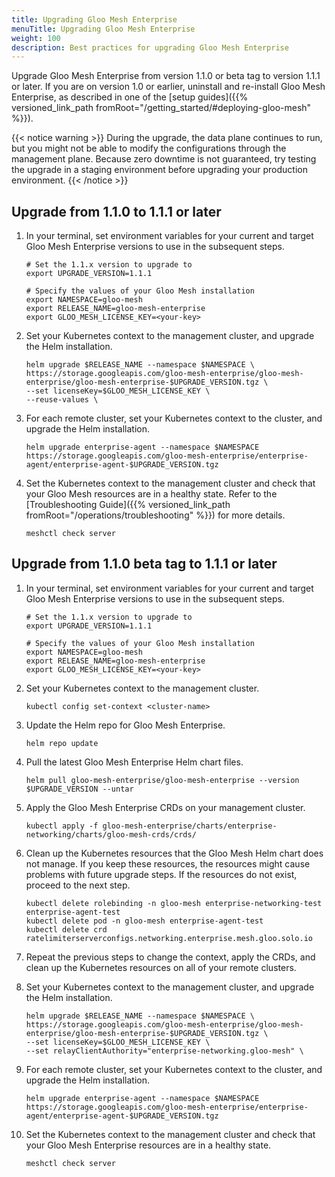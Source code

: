 ```yaml
---
title: Upgrading Gloo Mesh Enterprise
menuTitle: Upgrading Gloo Mesh Enterprise
weight: 100
description: Best practices for upgrading Gloo Mesh Enterprise
---
```


Upgrade Gloo Mesh Enterprise from version 1.1.0 or beta tag to version 1.1.1 or later. If you are on version 1.0 or earlier, uninstall and re-install Gloo Mesh Enterprise, as described in one of the [setup guides]({{% versioned_link_path fromRoot="/getting_started/#deploying-gloo-mesh" %}}).

{{< notice warning >}}
During the upgrade, the data plane continues to run, but you might not be able to modify the configurations through the management plane. Because zero downtime is not guaranteed, try testing the upgrade in a staging environment before upgrading your production environment.
{{< /notice >}}

## Upgrade from 1.1.0 to 1.1.1 or later

1.  In your terminal, set environment variables for your current and target Gloo Mesh Enterprise versions to use in the subsequent steps.

    ```shell
    # Set the 1.1.x version to upgrade to
    export UPGRADE_VERSION=1.1.1

    # Specify the values of your Gloo Mesh installation
    export NAMESPACE=gloo-mesh
    export RELEASE_NAME=gloo-mesh-enterprise
    export GLOO_MESH_LICENSE_KEY=<your-key>
    ```

2.  Set your Kubernetes context to the management cluster, and upgrade the Helm installation.

    ```shell
    helm upgrade $RELEASE_NAME --namespace $NAMESPACE \
    https://storage.googleapis.com/gloo-mesh-enterprise/gloo-mesh-enterprise/gloo-mesh-enterprise-$UPGRADE_VERSION.tgz \
    --set licenseKey=$GLOO_MESH_LICENSE_KEY \
    --reuse-values \
    ```

3.  For each remote cluster, set your Kubernetes context to the cluster, and upgrade the Helm installation.
    ```shell
    helm upgrade enterprise-agent --namespace $NAMESPACE https://storage.googleapis.com/gloo-mesh-enterprise/enterprise-agent/enterprise-agent-$UPGRADE_VERSION.tgz
    ```

4.  Set the Kubernetes context to the management cluster and check that your Gloo Mesh resources are in a healthy state. Refer to the [Troubleshooting Guide]({{% versioned_link_path fromRoot="/operations/troubleshooting" %}}) for more details.

    ```shell
    meshctl check server
    ```

## Upgrade from 1.1.0 beta tag to 1.1.1 or later

1.  In your terminal, set environment variables for your current and target Gloo Mesh Enterprise versions to use in the subsequent steps.

    ```shell
    # Set the 1.1.x version to upgrade to
    export UPGRADE_VERSION=1.1.1

    # Specify the values of your Gloo Mesh installation
    export NAMESPACE=gloo-mesh
    export RELEASE_NAME=gloo-mesh-enterprise
    export GLOO_MESH_LICENSE_KEY=<your-key>
    ```
2.  Set your Kubernetes context to the management cluster.

    ```shell
    kubectl config set-context <cluster-name>
    ```
3.  Update the Helm repo for Gloo Mesh Enterprise.
    ```shell
    helm repo update
    ```
4.  Pull the latest Gloo Mesh Enterprise Helm chart files.
    ```shell
    helm pull gloo-mesh-enterprise/gloo-mesh-enterprise --version $UPGRADE_VERSION --untar
    ```
5.  Apply the Gloo Mesh Enterprise CRDs on your management cluster. 
    ```shell
    kubectl apply -f gloo-mesh-enterprise/charts/enterprise-networking/charts/gloo-mesh-crds/crds/
    ```
6.  Clean up the Kubernetes resources that the Gloo Mesh Helm chart does not manage. If you keep these resources, the resources might cause problems with future upgrade steps. If the resources do not exist, proceed to the next step.
    ```shell
    kubectl delete rolebinding -n gloo-mesh enterprise-networking-test enterprise-agent-test
    kubectl delete pod -n gloo-mesh enterprise-agent-test
    kubectl delete crd ratelimiterserverconfigs.networking.enterprise.mesh.gloo.solo.io
    ```
7.  Repeat the previous steps to change the context, apply the CRDs, and clean up the Kubernetes resources on all of your remote clusters.
8.  Set your Kubernetes context to the management cluster, and upgrade the Helm installation.

    ```shell
    helm upgrade $RELEASE_NAME --namespace $NAMESPACE \
    https://storage.googleapis.com/gloo-mesh-enterprise/gloo-mesh-enterprise/gloo-mesh-enterprise-$UPGRADE_VERSION.tgz \
    --set licenseKey=$GLOO_MESH_LICENSE_KEY \
    --set relayClientAuthority="enterprise-networking.gloo-mesh" \
    ```

9.  For each remote cluster, set your Kubernetes context to the cluster, and upgrade the Helm installation.
    ```shell
    helm upgrade enterprise-agent --namespace $NAMESPACE https://storage.googleapis.com/gloo-mesh-enterprise/enterprise-agent/enterprise-agent-$UPGRADE_VERSION.tgz
    ```

10. Set the Kubernetes context to the management cluster and check that your Gloo Mesh Enterprise resources are in a healthy state.

    ```shell
    meshctl check server
    ```
